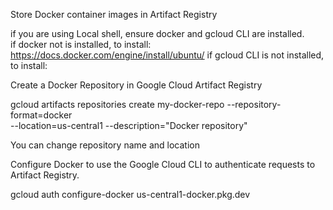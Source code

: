 
Store Docker container images in Artifact Registry

if you are using Local shell, ensure docker and gcloud CLI are installed.  
if docker not is installed, to install: 
https://docs.docker.com/engine/install/ubuntu/ 
if gcloud CLI is not installed, to install: 


Create a Docker Repository in Google Cloud Artifact Registry

gcloud artifacts repositories create my-docker-repo --repository-format=docker \
--location=us-central1 --description="Docker repository"

You can change repository name and location 

Configure Docker to use the Google Cloud CLI to authenticate requests to Artifact Registry.

gcloud auth configure-docker us-central1-docker.pkg.dev